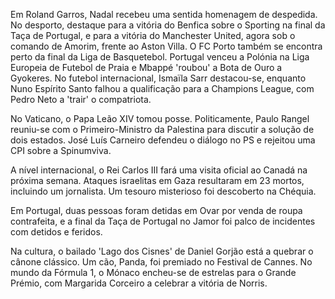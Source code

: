 Em Roland Garros, Nadal recebeu uma sentida homenagem de despedida. No desporto, destaque para a vitória do Benfica sobre o Sporting na final da Taça de Portugal, e para a vitória do Manchester United, agora sob o comando de Amorim, frente ao Aston Villa. O FC Porto também se encontra perto da final da Liga de Basquetebol. Portugal venceu a Polónia na Liga Europeia de Futebol de Praia e Mbappé 'roubou' a Bota de Ouro a Gyokeres. No futebol internacional, Ismaïla Sarr destacou-se, enquanto Nuno Espírito Santo falhou a qualificação para a Champions League, com Pedro Neto a 'trair' o compatriota.

No Vaticano, o Papa Leão XIV tomou posse. Politicamente, Paulo Rangel reuniu-se com o Primeiro-Ministro da Palestina para discutir a solução de dois estados. José Luís Carneiro defendeu o diálogo no PS e rejeitou uma CPI sobre a Spinumviva.

A nível internacional, o Rei Carlos III fará uma visita oficial ao Canadá na próxima semana. Ataques israelitas em Gaza resultaram em 23 mortos, incluindo um jornalista. Um tesouro misterioso foi descoberto na Chéquia.

Em Portugal, duas pessoas foram detidas em Ovar por venda de roupa contrafeita, e a final da Taça de Portugal no Jamor foi palco de incidentes com detidos e feridos.

Na cultura, o bailado 'Lago dos Cisnes' de Daniel Gorjão está a quebrar o cânone clássico. Um cão, Panda, foi premiado no Festival de Cannes. No mundo da Fórmula 1, o Mónaco encheu-se de estrelas para o Grande Prémio, com Margarida Corceiro a celebrar a vitória de Norris.